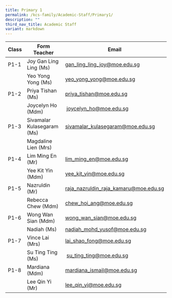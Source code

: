 ```yaml
---
title: Primary 1
permalink: /kcs-family/Academic-Staff/Primary1/
description: ""
third_nav_title: Academic Staff
variant: markdown
---
```



| Class | Form Teacher | Email |
| -------- | -------- | -------- |
| P1-1     | Joy Gan Ling Ling (Ms)     | gan_ling_ling_joy@moe.edu.sg     |
|      | Yeo Yong Yong (Ms)     | yeo_yong_yong@moe.edu.sg     |
| P1-2     | Priya Tishan (Ms)     | priya_tishan@moe.edu.sg     |
|      | Joycelyn Ho (Mdm)    |  joycelyn_ho@moe.edu.sg     |
| P1-3     | Sivamalar Kulasegaram (Ms)     | sivamalar_kulasegaram@moe.edu.sg     |
|      | Magdaline Lien (Mrs)     |      |
| P1-4     | Lim Ming En (Mr)     | lim_ming_en@moe.edu.sg     |
|      | Yee Kit Yin (Mdm)     | yee_kit_yin@moe.edu.sg     |
| P1-5     | Nazruldin (Mr)     | raja_nazruldin_raja_kamaru@moe.edu.sg     |
|     | Rebecca Chew (Mdm)     | chew_hoi_ang@moe.edu.sg     |
| P1-6     | Wong Wan Sian (Mdm)     | wong_wan_sian@moe.edu.sg     |
|      | Nadiah (Ms)     | nadiah_mohd_yusof@moe.edu.sg     |
| P1-7     | Vince Lai (Mrs)    | lai_shao_fong@moe.edu.sg     |
|      | Su Ting Ting (Ms)     |   su_ting_ting@moe.edu.sg    |
| P1-8     | Mardiana (Mdm)     | mardiana_ismail@moe.edu.sg     |
|      | Lee Qin Yi (Mr)     | lee_qin_yi@moe.edu.sg     |

